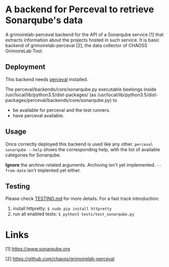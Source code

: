 # A backend for Perceval to retrieve Sonarqube's data
A grimoirelab-perceval backend for the API of a Sonarqube service [1] that extracts information about the projects hosted in such service.
It is basic backend of grimoirelab-perceval [2], the data collector of CHAOSS GrimoireLab Tool.

## Deployment
This backend needs [perceval](https://github.com/chaoss/grimoirelab-perceval) installed.

The perceval/backends/core/sonarqube.py executable beelongs inside /usr/local/lib/python3.5/dist-packages/
(as /usr/local/lib/python3.5/dist-packages/perceval/backends/core/sonarqube.py) to
- be available for perceval and the test runners.
- have perceval available.

## Usage
Once correctly deployed this backend is used like any other. `perceval sonarqube --help` shows the corresponding help, with the list of available categories for Sonarqube.

**Ignore** the archive-related arguments. Archiving isn't yet implemented. `--from-date` isn't implented yet either.

## Testing

Please check [TESTING.md](https://github.com/fioddor/sonarqube-perceval-backend/blob/master/TESTING.md) for more details. For a fast track introduction:

1. install httpretty: `$ sudo pip install httpretty`
1. run all enabled tests: `$ python3 tests/test_sonarqube.py`


# Links

[1] https://www.sonarqube.org

[2] https://github.com/chaoss/grimoirelab-perceval

